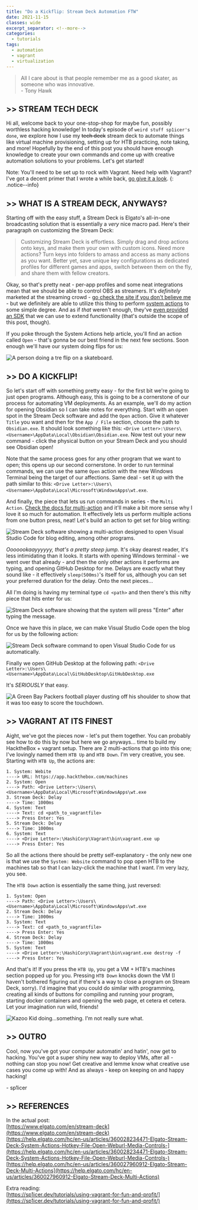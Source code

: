 ```yaml
---
title: "Do a Kickflip: Stream Deck Automation FTW"
date: 2021-11-15
classes: wide
excerpt_separator: <!--more-->
categories:
  - tutorials
tags:
  - automation
  - vagrant
  - virtualization
---
```


> All I care about is that people remember me as a good skater, as someone who was innovative.  
\- Tony Hawk

## >> STREAM TECH DECK

Hi all, welcome back to your one-stop-shop for maybe fun, possibly worthless hacking knowledge! In today's episode of `weird stuff sp1icer's done`, we explore how I use my ~~tech deck~~ stream deck to automate things like virtual machine provisioning, setting up for HTB practicing, note taking, and more! Hopefully by the end of this post you should have enough knowledge to create your own commands and come up with creative automation solutions to your problems. Let's get started!

<!--more-->
Note: You'll need to be set up to rock with Vagrant. Need help with Vagrant? I've got a decent primer that I wrote a while back, [go give it a look](https://sp1icer.dev/tutorials/using-vagrant-for-fun-and-profit/).
{: .notice--info}

## >> WHAT IS A STREAM DECK, ANYWAYS?

Starting off with the easy stuff, a Stream Deck is Elgato's all-in-one broadcasting solution that is essentially a _very_ nice macro pad. Here's their paragraph on customizing the Stream Deck:

> Customizing Stream Deck is effortless. Simply drag and drop actions onto keys, and make them your own with custom icons. Need more actions? Turn keys into folders to amass and access as many actions as you want. Better yet, save unique key configurations as dedicated profiles for different games and apps, switch between them on the fly, and share them with fellow creators.

Okay, so that's pretty neat - per-app profiles and some neat integrations mean that we should be able to control OBS as streamers. It's _definitely_ marketed at the streaming crowd - [go check the site if you don't believe me](https://www.elgato.com/en/stream-deck) - but we definitely are able to utilize this thing to perform [system actions](https://help.elgato.com/hc/en-us/articles/360028234471-Elgato-Stream-Deck-System-Actions-Hotkey-File-Open-Weburl-Media-Controls-) to some simple degree. And as if _that_ weren't enough, they've [even provided an SDK](https://developer.elgato.com/documentation/stream-deck/sdk/overview/) that we can use to extend functionality (that's outside the scope of this post, though).

If you poke through the System Actions help article, you'll find an action called `Open` - that's gonna be our best friend in the next few sections. Soon enough we'll have our system doing flips for us:

![A person doing a tre flip on a skateboard.](/assets/images/stream-tech-deck/tre-flip.gif)

## >> DO A KICKFLIP!

So let's start off with something pretty easy - for the first bit we're going to just open programs. Although easy, this is going to be a cornerstone of our process for automating VM deployments. As an example, we'll do my action for opening Obsidian so I can take notes for everything. Start with an open spot in the Stream Deck software and add the `Open` action. Give it whatever `Title` you want and then for the `App / File` section, choose the path to `Obsidian.exe`. It should look something like this: `<Drive Letter>:\Users\<Username>\AppData\Local\Obsidian\Obsidian.exe`. Now test out your new command - click the physical button on your Stream Deck and you should see Obsidian open!

Note that the same process goes for any other program that we want to open; this opens up our second cornerstone. In order to run terminal commands, we can use the same `Open` action with the new Windows Terminal being the target of our affections. Same deal - set it up with the path similar to this: `<Drive Letter>:\Users\<Username>\AppData\Local\Microsoft\WindowsApps\wt.exe`.

And finally, the piece that lets us run commands in series - the `Multi Action`. [Check the docs for multi-action](https://help.elgato.com/hc/en-us/articles/360027960912-Elgato-Stream-Deck-Multi-Actions) and it'll make a bit more sense why I love it so much for automation. It effectively lets us perform multiple actions from one button press, neat! Let's build an action to get set for blog writing:

![Stream Deck software showing a multi-action designed to open Visual Studio Code for blog editing, among other programs.](/assets/images/stream-tech-deck/multi-action-blog-edit.png)

_Ooooookaayyyyyy, that's a pretty steep jump._ It's okay dearest reader, it's less intimidating than it looks. It starts with opening Windows terminal - we went over that already - and then the only other actions it performs are typing, and opening GitHub Desktop for me. Delays are exactly what they sound like - it effectively `sleep(500ms)`'s itself for us, although you can set your preferred duration for the delay. Onto the next pieces...

All I'm doing is having my terminal type `cd <path>` and then there's this nifty piece that hits enter for us:

![Stream Deck software showing that the system will press "Enter" after typing the message.](/assets/images/stream-tech-deck/press-enter.png)

Once we have this in place, we can make Visual Studio Code open the blog for us by the following action:

![Stream Deck software command to open Visual Studio Code for us automatically.](/assets/images/stream-tech-deck/vs-code-open.png)

Finally we open GitHub Desktop at the following path: `<Drive Letter>:\Users\<Username>\AppData\Local\GitHubDesktop\GitHubDesktop.exe`

It's _SERIOUSLY_ that easy.

![A Green Bay Packers football player dusting off his shoulder to show that it was too easy to score the touchdown.](/assets/images/stream-tech-deck/too-easy.gif)

## >> VAGRANT AT ITS FINEST

Aight, we've got the pieces now - let's put them together. You can probably see how to do this by now but here we go anyways... time to build my HacktheBox + vagrant setup. There are 2 multi-actions that go into this one; I've lovingly named them `HTB Up` and `HTB Down`. I'm very creative, you see. Starting with `HTB Up`, the actions are:

```
1. System: Webite
----> URL: https://app.hackthebox.com/machines
2. System: Open
----> Path: <Drive Letter>:\Users\<Username>\AppData\Local\Microsoft\WindowsApps\wt.exe
3. Stream Deck: Delay
----> Time: 1000ms
4. System: Text
----> Text: cd <path_to_vagrantfile>
----> Press Enter: Yes
5. Stream Deck: Delay
----> Time: 1000ms
6. System: Text
----> <Drive Letter>:\HashiCorp\Vagrant\bin\vagrant.exe up
----> Press Enter: Yes
```

So all the actions there should be pretty self-explanatory - the only new one is that we use the `System: Website` command to pop open HTB to the machines tab so that I can lazy-click the machine that I want. I'm very lazy, you see.

The `HTB Down` action is essentially the same thing, just reversed:

```
1. System: Open
----> Path: <Drive Letter>:\Users\<Username>\AppData\Local\Microsoft\WindowsApps\wt.exe
2. Stream Deck: Delay
----> Time: 1000ms
3. System: Text
----> Text: cd <path_to_vagrantfile>
----> Press Enter: Yes
4. Stream Deck: Delay
----> Time: 1000ms
5. System: Text
----> <Drive Letter>:\HashiCorp\Vagrant\bin\vagrant.exe destroy -f
----> Press Enter: Yes
```

And that's it! If you press the `HTB Up`, you get a VM + HTB's machines section popped up for you. Pressing `HTB Down` knocks down the VM (I haven't bothered figuring out if there's a way to close a program on Stream Deck, sorry). I'd imagine that you could do similar with programming, creating all kinds of buttons for compiling and running your program, starting docker containers and opening the web page, et cetera et cetera. Let your imagination run wild, friends!

![Kazoo Kid doing...something. I'm not really sure what.](/assets/images/stream-tech-deck/kazoo-kid.gif)

## >> OUTRO

Cool, now you've got your computer automatin' and hatin', now get to hacking. You've got a super shiny new way to deploy VMs, after all - nothing can stop you now! Get creative and lemme know what creative use cases you come up with! And as always - keep on keeping on and happy hacking!

\- sp1icer

## >> REFERENCES

In the actual post:  
[https://www.elgato.com/en/stream-deck](https://www.elgato.com/en/stream-deck)  
[https://help.elgato.com/hc/en-us/articles/360028234471-Elgato-Stream-Deck-System-Actions-Hotkey-File-Open-Weburl-Media-Controls-](https://help.elgato.com/hc/en-us/articles/360028234471-Elgato-Stream-Deck-System-Actions-Hotkey-File-Open-Weburl-Media-Controls-)  
[https://help.elgato.com/hc/en-us/articles/360027960912-Elgato-Stream-Deck-Multi-Actions](https://help.elgato.com/hc/en-us/articles/360027960912-Elgato-Stream-Deck-Multi-Actions)  


Extra reading:  
[https://sp1icer.dev/tutorials/using-vagrant-for-fun-and-profit/](https://sp1icer.dev/tutorials/using-vagrant-for-fun-and-profit/)